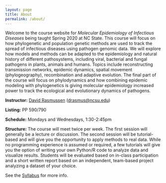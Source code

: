 ```yaml
---
layout: page
title: About
permalink: /about/
---
```


Welcome to the course website for *Molecular Epidemiology of Infectious Diseases* being taught Spring 2020 at NC State. This course will focus on how phylogenetic and population genetic  methods are used to track the spread of infectious diseases using pathogen genomic data. We will explore how models and methods can be adapted to the epidemiology and natural history of different pathosystems, including viral, bacterial and fungal pathogens in plants, animals and humans.  Topics include reconstructing transmission networks, epidemic dynamics, spatial movement (phylogeography), recombination and adaptive evolution.  The final part of the course will focus on phylodynamics and how combining epidemic modeling with phylogenetics is giving molecular epidemiology increased power to track the ecological and evolutionary dynamics of pathogens.

**Instructor:** [David Rasmussen][david-web] (<drasmus@ncsu.edu>)

**Listing:** PP 590/790

**Schedule:** Mondays and Wednesdays, 1:30-2:45pm

**Structure:** The course will meet twice per week. The first session will generally be a lecture or discussion. The second session will be tutorial-based and will give you the opportunity to apply methods to real data.  While no programming experience is assumed or required, a few tutorials will give you the option of writing your own Python/R code to analyze data and visualize results. Students will be evaluated based on in-class participation and a short written report based on an independent, team-based project analyzing a dataset of your choice.

See the [Syllabus][syllabus] for more info. 

[syllabus]: https://pages.github.ncsu.edu/drasmus/MolEpi/syllabus/
[david-web]: https://phylodynamics.wordpress.ncsu.edu/people/david-rasmussen/

